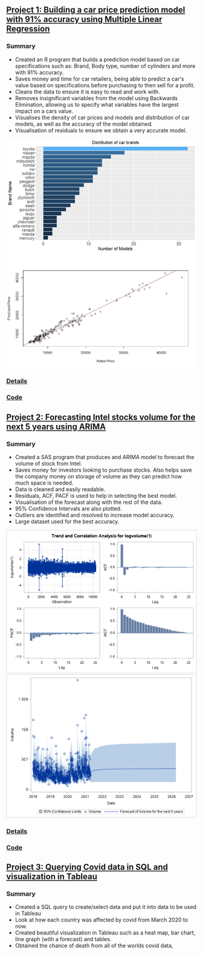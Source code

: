 ## [Project 1: Building a car price prediction model with 91% accuracy using Multiple Linear Regression](https://github.com/Conner-cloud/Conner_Projects/tree/main/Car_price_prediction)
### Summary
* Created an R program that builds a prediction model based on car specifications such as: Brand, Body type, number of cylinders and more with 91% accuracy.
* Saves money and time for car retailers, being able to predict a car's value based on specifications before purchasing to then sell for a profit.
* Cleans the data to ensure it is easy to read and work with.
* Removes insignificant variables from the model using Backwards Elimination, allowing us to specify what variables have the largest impact on a cars value.
* Visualises the density of car prices and models and distribution of car models, as well as the accuracy of the model obtained.
* Visualisation of residuals to ensure we obtain a very accurate model.

<img src="Car_price_prediction/Images/Distribution_brands.jpeg" width="600"  > 
<img src="Car_price_prediction/Images/Accuracy_predicted_plot.jpeg" width="600"  >

### [Details](https://conner-cloud.github.io/Car_price_prediction/)
### [Code](https://github.com/Conner-cloud/Conner_Projects/blob/main/Car_price_prediction/Code/Cars.R)

## [Project 2: Forecasting Intel stocks volume for the next 5 years using ARIMA](https://github.com/Conner-cloud/Conner_Projects/tree/main/Intel_forecast_project)
### Summary
* Created a SAS program that produces and ARIMA model to forecast the volume of stock from Intel.
* Saves money for investors looking to purchase stocks. Also helps save the company money on storage of volume as they can predict how much space is needed.
* Data is cleaned and easily readable.
* Residuals, ACF, PACF is used to help in selecting the best model.
* Visualisation of the forecast along with the rest of the data.
* 95% Confidence Intervals are also plotted.
* Outliers are identified and resolved to increase model accuracy.
* Large dataset used for the best accuracy.

<img src="Intel_forecast_project/Images/tend_correlation_analysis_plots.png" width="600"  > 
<img src="Intel_forecast_project/Images/Volume_forecast_all_plot.png" width="600"  >

### [Details](https://conner-cloud.github.io/Intel_stock_forecast/)
### [Code](https://github.com/Conner-cloud/Conner_Projects/blob/main/Intel_forecast_project/Code/Intel_stocks.sas)

## [Project 3: Querying Covid data in SQL and visualization in Tableau](https://github.com/Conner-cloud/Conner_Projects/blob/main/Covid_Visualization/Code/Covid_Portfolio.sql)
### Summary
* Created a SQL query to create/select data and put it into data to be used in Tableau
* Look at how each country was affected by covid from March 2020 to now.
* Created beautiful visualization in Tableau such as a heat map, bar chart, line graph (with a forecast) and tables.
* Obtained the chance of death from all of the worlds covid data,


